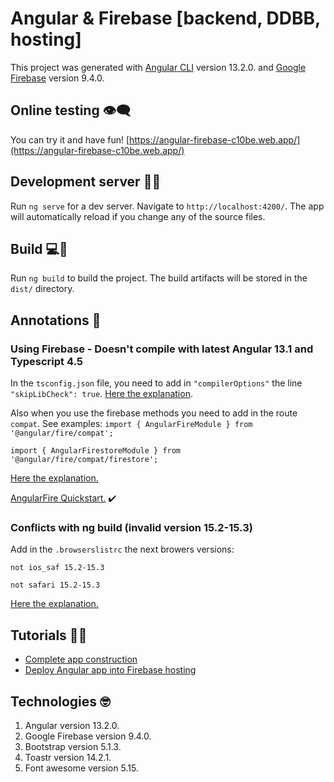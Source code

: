 # Angular & Firebase [backend, DDBB, hosting]

This project was generated with [Angular CLI](https://github.com/angular/angular-cli) version 13.2.0. and [Google Firebase](https://firebase.google.com/) version 9.4.0.

## Online testing 👁️‍🗨️
You can try it and have fun! 
[https://angular-firebase-c10be.web.app/](https://angular-firebase-c10be.web.app/)

## Development server 👩‍💻

Run `ng serve` for a dev server. Navigate to `http://localhost:4200/`. The app will automatically reload if you change any of the source files.

## Build 💻🎉

Run `ng build` to build the project. The build artifacts will be stored in the `dist/` directory.

## Annotations 📝

### Using Firebase - Doesn't compile with latest Angular 13.1 and Typescript 4.5

In the `tsconfig.json` file, you need to add in `"compilerOptions"` the line `"skipLibCheck": true`. [Here the explanation](https://stackoverflow.com/questions/52311779/usage-of-the-typescript-compiler-argument-skiplibcheck). 

Also when you use the firebase methods you need to add in the route `compat`. See examples:
`import { AngularFireModule } from '@angular/fire/compat';`

`import { AngularFirestoreModule } from '@angular/fire/compat/firestore';`

[Here the explanation.](https://stackoverflow.com/questions/68946446/how-do-i-fix-a-firebase-9-0-import-error-attempted-import-error-firebase-app)

[AngularFire Quickstart.](https://github.com/angular/angularfire/blob/master/docs/install-and-setup.md) ✔️

### Conflicts with ng build (invalid version 15.2-15.3)

Add in the `.browserslistrc` the next browers versions:

`not ios_saf 15.2-15.3`

`not safari 15.2-15.3`

[Here the explanation.](https://github.com/nrwl/nx/issues/8768)

## Tutorials 👩‍🏫

* [Complete app construction](https://www.youtube.com/watch?v=46oqfkXrL80)
* [Deploy Angular app into Firebase hosting](https://www.youtube.com/watch?v=mH8K-4YX34U)

## Technologies 🤓
1. Angular version 13.2.0.
2. Google Firebase version 9.4.0.
3. Bootstrap version 5.1.3.
4. Toastr version 14.2.1.
5. Font awesome version 5.15.